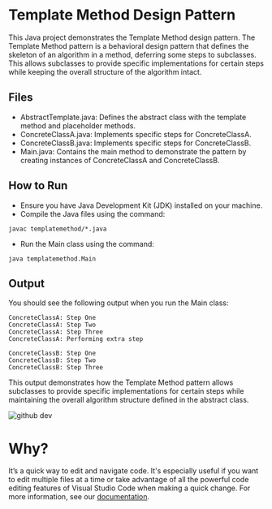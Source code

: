 # Template Method Design Pattern

This Java project demonstrates the Template Method design pattern. The Template Method pattern is a behavioral design pattern that defines the skeleton of an algorithm in a method, deferring some steps to subclasses. This allows subclasses to provide specific implementations for certain steps while keeping the overall structure of the algorithm intact.

## Files
* AbstractTemplate.java: Defines the abstract class with the template method and placeholder methods.
* ConcreteClassA.java: Implements specific steps for ConcreteClassA.
* ConcreteClassB.java: Implements specific steps for ConcreteClassB.
* Main.java: Contains the main method to demonstrate the pattern by creating instances of ConcreteClassA and ConcreteClassB.

## How to Run
* Ensure you have Java Development Kit (JDK) installed on your machine.
* Compile the Java files using the command:
```
javac templatemethod/*.java
```

* Run the Main class using the command:
```
java templatemethod.Main
```

## Output
You should see the following output when you run the Main class:
```
ConcreteClassA: Step One
ConcreteClassA: Step Two
ConcreteClassA: Step Three
ConcreteClassA: Performing extra step

ConcreteClassB: Step One
ConcreteClassB: Step Two
ConcreteClassB: Step Three
```

This output demonstrates how the Template Method pattern allows subclasses to provide specific implementations for certain steps while maintaining the overall algorithm structure defined in the abstract class.

![github dev](https://user-images.githubusercontent.com/856858/130119109-4769f2d7-9027-4bc4-a38c-10f297499e8f.gif)

# Why?
It’s a quick way to edit and navigate code. It's especially useful if you want to edit multiple files at a time or take advantage of all the powerful code editing features of Visual Studio Code when making a quick change. For more information, see our [documentation](https://github.co/codespaces-editor-help).
